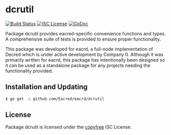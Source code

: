 dcrutil
=======


[![Build Status](https://github.com/Eacred/eacrd/workflows/Build%20and%20Test/badge.svg)](https://github.com/Eacred/eacrd/actions)
[![ISC License](https://img.shields.io/badge/license-ISC-blue.svg)](http://copyfree.org)
[![GoDoc](https://img.shields.io/badge/godoc-reference-blue.svg)](https://godoc.org/github.com/Eacred/eacrd/dcrutil)

Package dcrutil provides eacred-specific convenience functions and types.
A comprehensive suite of tests is provided to ensure proper functionality.

This package was developed for eacrd, a full-node implementation of Decred which
is under active development by Company 0.  Although it was primarily written for
eacrd, this package has intentionally been designed so it can be used as a
standalone package for any projects needing the functionality provided.

## Installation and Updating

```bash
$ go get -u github.com/Eacred/eacrd/dcrutil
```

## License

Package dcrutil is licensed under the [copyfree](http://copyfree.org) ISC
License.
